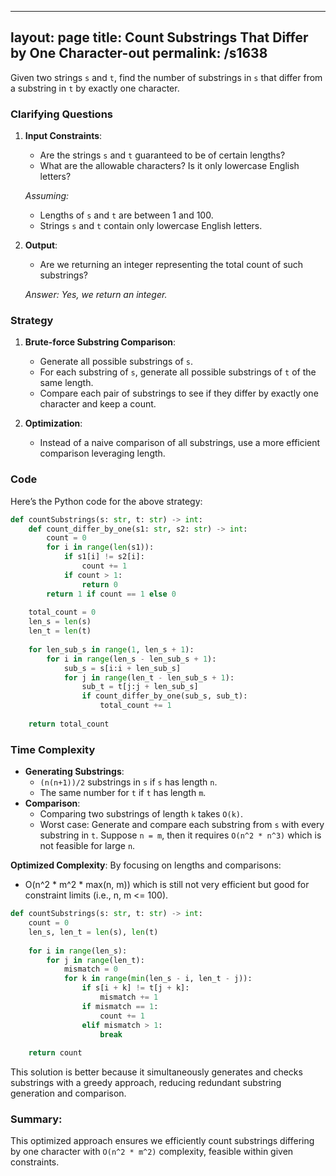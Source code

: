 
---
layout: page
title:  Count Substrings That Differ by One Character-out
permalink: /s1638
---
Given two strings `s` and `t`, find the number of substrings in `s` that differ from a substring in `t` by exactly one character. 

### Clarifying Questions
1. **Input Constraints**:
   - Are the strings `s` and `t` guaranteed to be of certain lengths?
   - What are the allowable characters? Is it only lowercase English letters?

   *Assuming:*
   - Lengths of `s` and `t` are between 1 and 100.
   - Strings `s` and `t` contain only lowercase English letters.

2. **Output**:
   - Are we returning an integer representing the total count of such substrings?

   *Answer: Yes, we return an integer.*

### Strategy
1. **Brute-force Substring Comparison**:
   - Generate all possible substrings of `s`.
   - For each substring of `s`, generate all possible substrings of `t` of the same length.
   - Compare each pair of substrings to see if they differ by exactly one character and keep a count.

2. **Optimization**:
   - Instead of a naive comparison of all substrings, use a more efficient comparison leveraging length.

### Code
Here’s the Python code for the above strategy:

```python
def countSubstrings(s: str, t: str) -> int:
    def count_differ_by_one(s1: str, s2: str) -> int:
        count = 0
        for i in range(len(s1)):
            if s1[i] != s2[i]:
                count += 1
            if count > 1:
                return 0
        return 1 if count == 1 else 0
    
    total_count = 0
    len_s = len(s)
    len_t = len(t)
    
    for len_sub_s in range(1, len_s + 1):
        for i in range(len_s - len_sub_s + 1):
            sub_s = s[i:i + len_sub_s]
            for j in range(len_t - len_sub_s + 1):
                sub_t = t[j:j + len_sub_s]
                if count_differ_by_one(sub_s, sub_t):
                    total_count += 1
    
    return total_count
```

### Time Complexity
- **Generating Substrings**:
  - `(n(n+1))/2` substrings in `s` if `s` has length `n`.
  - The same number for `t` if `t` has length `m`.
- **Comparison**:
  - Comparing two substrings of length `k` takes `O(k)`.
  - Worst case: Generate and compare each substring from `s` with every substring in `t`. Suppose `n = m`, then it requires `O(n^2 * n^3)` which is not feasible for large `n`.

**Optimized Complexity**:
By focusing on lengths and comparisons:
- O(n^2 * m^2 * max(n, m)) which is still not very efficient but good for constraint limits (i.e., n, m <= 100).

```python
def countSubstrings(s: str, t: str) -> int:
    count = 0
    len_s, len_t = len(s), len(t)
    
    for i in range(len_s):
        for j in range(len_t):
            mismatch = 0
            for k in range(min(len_s - i, len_t - j)):
                if s[i + k] != t[j + k]:
                    mismatch += 1
                if mismatch == 1:
                    count += 1
                elif mismatch > 1:
                    break
                
    return count
```

This solution is better because it simultaneously generates and checks substrings with a greedy approach, reducing redundant substring generation and comparison.

### Summary:
This optimized approach ensures we efficiently count substrings differing by one character with `O(n^2 * m^2)` complexity, feasible within given constraints. 
